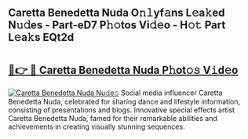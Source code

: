 ## Caretta Benedetta Nuda O𝚗𝚕yf𝚊ns L𝚎a𝚔ed N𝚞𝚍es - Part-eD7 P𝚑𝚘tos Vi𝚍𝚎o - H𝚘𝚝 Part L𝚎a𝚔s EQt2d

# <h2><a href="http://kf70y29.oniu.top/?m=Caretta+Benedetta+Nuda">🔗👉 🔴 Caretta Benedetta Nuda P𝚑ot𝚘𝚜 V𝚒d𝚎o</a></h2>

[![Caretta Benedetta Nuda Nu𝚍e𝚜](https://i.imgur.com/0qMVB7G.gif)](http://kf70y29.oniu.top/?m=Caretta+Benedetta+Nuda)
Social media influencer Caretta Benedetta Nuda, celebrated for sharing dance and lifestyle information, consisting of presentations and blogs. Innovative special effects artist Caretta Benedetta Nuda, famed for their remarkable abilities and achievements in creating visually stunning sequences.  

